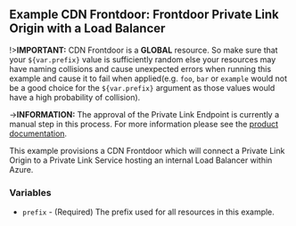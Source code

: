 ## Example CDN Frontdoor: Frontdoor Private Link Origin with a Load Balancer

!>**IMPORTANT:** CDN Frontdoor is a **GLOBAL** resource. So make sure that your `${var.prefix}` value is sufficiently random else your resources may have naming collisions and cause unexpected errors when running this example and cause it to fail when applied(e.g. `foo`, `bar` or `example` would not be a good choice for the `${var.prefix}` argument as those values would have a high probability of collision).

->**INFORMATION:** The approval of the Private Link Endpoint is currently a manual step in this process. For more information please see the [product documentation](https://docs.microsoft.com/azure/frontdoor/private-link).

This example provisions a CDN Frontdoor which will connect a Private Link Origin to a Private Link Service hosting an internal Load Balancer within Azure.

### Variables

* `prefix` - (Required) The prefix used for all resources in this example.
